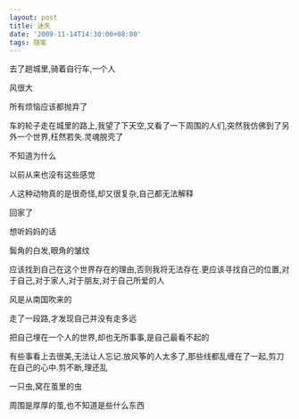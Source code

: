```yaml
---
layout: post
title: 迷失
date: '2009-11-14T14:30:00+08:00'
tags: 随笔
---
```


去了趟城里,骑着自行车,一个人

风很大

所有烦恼应该都抛弃了

车的轮子走在城里的路上,我望了下天空,又看了一下周围的人们,突然我仿佛到了另外一个世界,枉然若失.灵魂脱壳了

不知道为什么

以前从来也没有这些感觉

人这种动物真的是很奇怪,却又很复杂,自己都无法解释

回家了

想听妈妈的话

鬓角的白发,眼角的皱纹

应该找到自己在这个世界存在的理由,否则我将无法存在.更应该寻找自己的位置,对于自己,对于家人,对于朋友,对于自己所爱的人

风是从南国吹来的

走了一段路,才发现自己并没有走多远

把自己埋在一个人的世界,却也无所事事,是自己最看不起的

有些事看上去很美,无法让人忘记.放风筝的人太多了,那些线都乱缠在了一起,剪刀在自己的心中.剪不断,理还乱

一只虫,窝在茧里的虫

周围是厚厚的茧,也不知道是些什么东西
